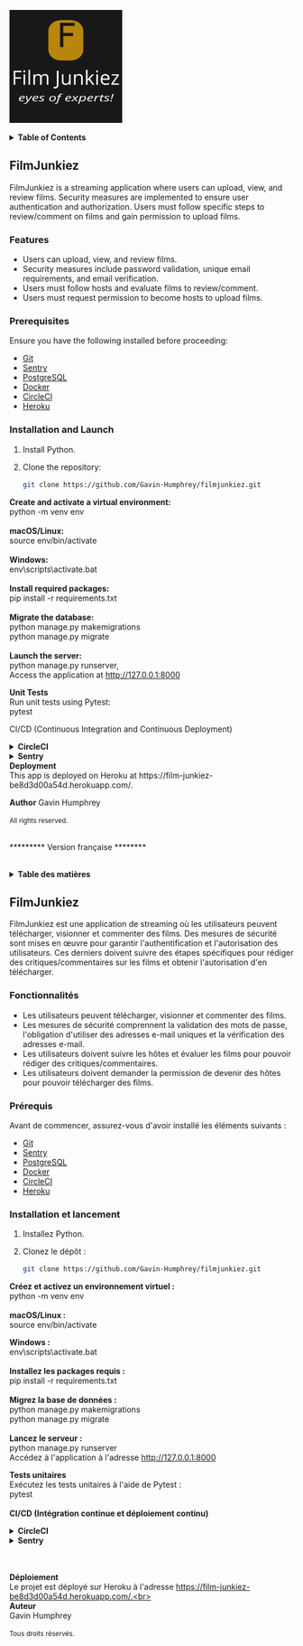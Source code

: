 ![Logo](static/img/film_junkiez_logo.png)


<details>
<summary><strong>Table of Contents</strong></summary>

- [FilmJunkiez](#filmjunkiez):
  - [Features](#features)
  - [Prerequisites](#prerequisites)
  - [Installation and Launch](#installation-and-launch)
  - [Unit Tests](#unit-tests)
  - [CI/CD (Continuous Integration and Continuous Deployment)](#cicd-continuous-integration-and-continuous-deployment)
    - [CircleCI](#circleci)
    - [Sentry](#sentry)
  - [Deployment](#deployment)
  - [Author](#author)

</details>


## FilmJunkiez

FilmJunkiez is a streaming application where users can upload, view, and review films. Security measures are implemented to ensure user authentication and authorization. Users must follow specific steps to review/comment on films and gain permission to upload films.

### Features

- Users can upload, view, and review films.
- Security measures include password validation, unique email requirements, and email verification.
- Users must follow hosts and evaluate films to review/comment.
- Users must request permission to become hosts to upload films.

### Prerequisites

Ensure you have the following installed before proceeding:

- [Git](https://git-scm.com/)
- [Sentry](https://sentry.io/)
- [PostgreSQL](https://www.postgresql.org/)
- [Docker](https://www.docker.com/)
- [CircleCI](https://circleci.com/)
- [Heroku](https://www.heroku.com/)

### Installation and Launch

1. Install Python.
2. Clone the repository:

   ```bash
   git clone https://github.com/Gavin-Humphrey/filmjunkiez.git
<strong>Create and activate a virtual environment:</strong><br>
python -m venv env<br><br>
<strong>macOS/Linux:</strong><br>
source env/bin/activate  <br><br>
<strong>Windows:</strong><br>
env\scripts\activate.bat<br><br> 
<strong>Install required packages:</strong><br>
pip install -r requirements.txt<br><br>
<strong>Migrate the database:</strong><br>
python manage.py makemigrations<br>
python manage.py migrate<br><br>
<strong>Launch the server:</strong><br>
python manage.py runserver,<br>
Access the application at http://127.0.0.1:8000

<strong>Unit Tests</strong><br>
Run unit tests using Pytest:<br>
pytest<br>

CI/CD (Continuous Integration and Continuous Deployment)
<details>
<summary><strong>CircleCI</strong></summary>
Follow these steps to configure CircleCI:

Create a CircleCI account and connect your GitHub account.
Create a new project and select your GitHub repository.
Add the required environment variables to the CircleCI project settings:
DOCKER_USERNAME: Your Docker Hub username
DOCKER_LOGIN: Your Docker Hub login email
HEROKU_APP_NAME: The name of your Heroku application
HEROKU_TOKEN: Your Heroku API key
Push a new commit to your repository to trigger a new build on CircleCI.
</details>
<details>
<summary><strong>Sentry</strong></summary>
This application uses Sentry for error tracking. To configure Sentry:

Create a Sentry account and create a new project.

Add the SENTRY_DSN environment variable to your project's .env file.

<strong>Install the Sentry SDK Python package:</strong>

pip install sentry-sdk
Add the generated code to the settings.py file.

</details>
<strong>Deployment</strong><br>
This app is deployed on Heroku at https://film-junkiez-be8d3d00a54d.herokuapp.com/.

<strong>Author</strong>
Gavin Humphrey

<small>All rights reserved.</small><br><br>


********* Version française ********<br><br>

<details>
<summary><strong>Table des matières</strong></summary>

- [FilmJunkiez](#filmjunkiez):
  - [Fonctionnalités](#fonctionnalités)
  - [Prérequis](#prérequis)
  - [Installation et lancement](#installation-et-lancement)
  - [Tests unitaires](#tests-unitaires)
  - [CI/CD (Intégration continue et déploiement continu)](#cicd-intégration-continue-et-déploiement-continu)
    - [CircleCI](#circleci)
    - [Sentry](#sentry)
  - [Déploiement](#déploiement)
  - [Auteur](#auteur)

</details>


## FilmJunkiez

FilmJunkiez est une application de streaming où les utilisateurs peuvent télécharger, visionner et commenter des films. Des mesures de sécurité sont mises en œuvre pour garantir l'authentification et l'autorisation des utilisateurs. Ces derniers doivent suivre des étapes spécifiques pour rédiger des critiques/commentaires sur les films et obtenir l'autorisation d'en télécharger.

### Fonctionnalités

- Les utilisateurs peuvent télécharger, visionner et commenter des films.
- Les mesures de sécurité comprennent la validation des mots de passe, l'obligation d'utiliser des adresses e-mail uniques et la vérification des adresses e-mail.
- Les utilisateurs doivent suivre les hôtes et évaluer les films pour pouvoir rédiger des critiques/commentaires.
- Les utilisateurs doivent demander la permission de devenir des hôtes pour pouvoir télécharger des films.

### Prérequis

Avant de commencer, assurez-vous d'avoir installé les éléments suivants :

- [Git](https://git-scm.com/)
- [Sentry](https://sentry.io/)
- [PostgreSQL](https://www.postgresql.org/)
- [Docker](https://www.docker.com/)
- [CircleCI](https://circleci.com/)
- [Heroku](https://www.heroku.com/)

### Installation et lancement

1. Installez Python.
2. Clonez le dépôt :

   ```bash
   git clone https://github.com/Gavin-Humphrey/filmjunkiez.git
<strong>Créez et activez un environnement virtuel :</strong><br>
python -m venv env<br><br>
<strong>macOS/Linux :</strong><br>
source env/bin/activate <br>  

<strong>Windows :</strong><br>
env\scripts\activate.bat <br><br> 
<strong>Installez les packages requis :</strong><br>
pip install -r requirements.txt<br><br>
<strong>Migrez la base de données :</strong><br>
python manage.py makemigrations<br>
python manage.py migrate<br><br>
<strong>Lancez le serveur :</strong><br>
python manage.py runserver<br>
Accédez à l'application à l'adresse http://127.0.0.1:8000

<strong>Tests unitaires</strong><br>
Exécutez les tests unitaires à l'aide de Pytest :<br>
pytest<br><br>
<strong>CI/CD (Intégration continue et déploiement continu)</strong>
<details>
<summary><strong>CircleCI</strong></summary>
Suivez ces étapes pour configurer CircleCI :

Créez un compte CircleCI et connectez votre compte GitHub.
Créez un nouveau projet et sélectionnez votre dépôt GitHub.
Ajoutez les variables d'environnement requises aux paramètres du projet CircleCI :
DOCKER_USERNAME : Votre nom d'utilisateur Docker Hub
DOCKER_LOGIN : Votre adresse e-mail de connexion Docker Hub
HEROKU_APP_NAME : Le nom de votre application Heroku
HEROKU_TOKEN : Votre clé API Heroku
Poussez un nouveau commit à votre dépôt pour déclencher une nouvelle construction sur CircleCI.
</details>
<details>
<summary><strong>Sentry</strong></summary>
Ce projet utilise Sentry pour le suivi des erreurs. Pour configurer Sentry :

Créez un compte Sentry et créez un nouveau projet.

Ajoutez la variable d'environnement SENTRY_DSN au fichier .env de votre projet.

Installez le package Python Sentry SDK :

pip install sentry-sdk
Ajoutez le code généré au fichier settings.py.

</details><br><br>

<strong>Déploiement</strong><br>
Le projet est déployé sur Heroku à l'adresse https://film-junkiez-be8d3d00a54d.herokuapp.com/.<br><br>
<strong>Auteur</strong><br>
Gavin Humphrey

<small>Tous droits réservés.</small>
